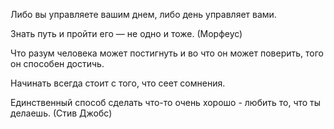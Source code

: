 Либо вы управляете вашим днем, либо день управляет вами.

Знать путь и пройти его — не одно и тоже. (Морфеус)

Что разум человека может постигнуть и во что он может поверить, того он способен достичь.

Начинать всегда стоит с того, что сеет сомнения.

Единственный способ сделать что-то очень хорошо - любить то, что ты делаешь. (Стив Джобс)

